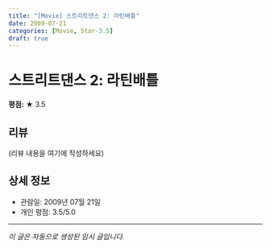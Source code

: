 ```yaml
---
title: "[Movie] 스트리트댄스 2: 라틴배틀"
date: 2009-07-21
categories: [Movie, Star-3.5]
draft: true
---
```


# 스트리트댄스 2: 라틴배틀

**평점:** ★ 3.5

## 리뷰

(리뷰 내용을 여기에 작성하세요)

## 상세 정보

- 관람일: 2009년 07월 21일
- 개인 평점: 3.5/5.0

---

*이 글은 자동으로 생성된 임시 글입니다.*
